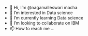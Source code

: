 - 👋 Hi, I’m @nagamalleswari macha
- 👀 I’m interested in Data science
- 🌱 I’m currently learning Data science
- 💞️ I’m looking to collaborate on IBM
- 📫 How to reach me ...

<!---
nagamalleswarimacha/nagamalleswarimacha is a ✨ special ✨ repository because its `README.md` (this file) appears on your GitHub profile.
You can click the Preview link to take a look at your changes.
--->
